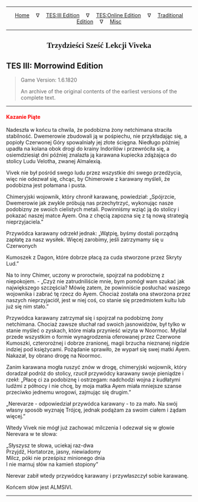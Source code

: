 
---

<!-- Jekyll Page Links -->

<center>
<a href="../../../../index.html">Home</a>
&emsp;&nabla;&emsp;
<a href="../../../index-tes3.html">TES:III Edition</a>
&emsp;&nabla;&emsp;
<a href="../../../index-teso.html">TES:Online Edition</a>
&emsp;&nabla;&emsp;
<a href="../../../index-traditional.html">Traditional Edition</a>
&emsp;&nabla;&emsp;
<a href="../../../index-misc.html">Misc</a>
</center>

<!-- Markdown Body Below: -->

---

<center>
<h2><span style="font-family:Georgia">Trzydzieści Sześć Lekcji Viveka</span></h2>
</center>

## TES III: Morrowind Edition

> Game Version: 1.6.1820
>
> An archive of the original contents of the earliest versions of the complete text.

---

#### <span style="color:red">Kazanie Piąte</span>

Nadeszła w końcu ta chwila, że podobizna żony netchimana straciła stabilność. Dwemerowie zbudowali ją w pośpiechu, nie przykładając się, a popioły Czerwonej Góry spowalniały jej złote ścięgna. Niedługo później upadła na kolana obok drogi do krainy Indorilów i przewróciła się, a osiemdziesiąt dni później znalazła ją karawana kupiecka zdążająca do stolicy Ludu Velotha, zwanej Almalexią.

Vivek nie był pośród swego ludu przez wszystkie dni swego przedżycia, więc nie odezwał się, chcąc, by Chimerowie z karawany myśleli, że podobizna jest połamana i pusta.

Chimeryjski wojownik, który chronił karawanę, powiedział: „Spójrzcie, Dwemerowie jak zwykle próbują nas przechytrzyć, wykonując nasze podobizny ze swoich cielistych metali. Powinniśmy wziąć ją do stolicy i pokazać naszej matce Ayem. Ona z chęcią zapozna się z tą nową strategią nieprzyjaciela.”

Przywódca karawany odrzekł jednak: „Wątpię, byśmy dostali porządną zapłatę za nasz wysiłek. Więcej zarobimy, jeśli zatrzymamy się u Czerwonych

Kumoszek z Dagon, które dobrze płacą za cuda stworzone przez Skryty Lud.”

Na to inny Chimer, uczony w proroctwie, spojrzał na podobiznę z niepokojem. - „Czyż nie zatrudniliście mnie, bym pomógł wam szukać jak największego szczęścia? Mówię zatem, że powinniście posłuchać waszego wojownika i zabrać tę rzecz do Ayem. Chociaż została ona stworzona przez naszych nieprzyjaciół, jest w niej coś, co stanie się przedmiotem kultu lub już się nim stało.”

Przywódca karawany zatrzymał się i spojrzał na podobiznę żony netchimana. Chociaż zawsze słuchał rad swoich jasnowidzów, był tylko w stanie myśleć o zyskach, które miała przynieść wizyta w Noormoc. Myślał przede wszystkim o formie wynagrodzenia oferowanej przez Czerwone Kumoszki, czterorożnej i dobrze zranionej, magii brzucha nieznanej nigdzie indziej pod księżycami. Pożądanie sprawiło, że wyparł się swej matki Ayem. Nakazał, by obrano drogę na Noormoc.

Zanim karawana mogła ruszyć znów w drogę, chimeryjski wojownik, który doradzał podróż do stolicy, rzucił przywódcy karawany swoje pieniądze i rzekł: „Płacę ci za podobiznę i ostrzegam: nadchodzi wojna z kudłatymi ludźmi z północy i nie chcę, by moja matka Ayem miała mniejsze szanse przeciwko jednemu wrogowi, zajmując się drugim.”

„Nerevarze - odpowiedział przywódca karawany - to za mało. Na swój własny sposób wyznaję Trójcę, jednak podążam za swoim ciałem i żądam więcej.”

Wtedy Vivek nie mógł już zachować milczenia I odezwał się w głowie Nerevara w te słowa:

„Słyszysz te słowa, uciekaj raz-dwa\
Przyjdź, Hortatorze, jasny, niewiadomy\
Milcz, póki nie prześpisz minionego dnia\
I nie marnuj słów na kamień stopiony”

Nerevar zabił wtedy przywódcę karawany i przywłaszczył sobie karawanę.

Końcem słów jest ALMSIVI.

---
